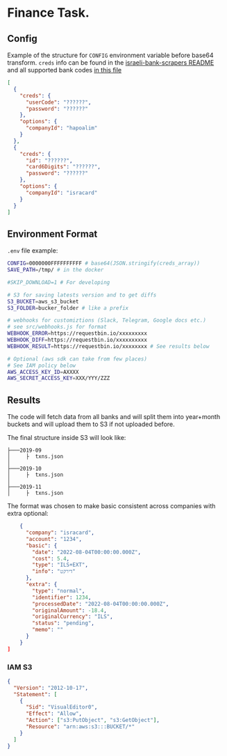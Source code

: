 # Finance Task.

## Config

Example of the structure for `CONFIG` environment variable before base64 transform. `creds` info can be found in the [israeli-bank-scrapers README](https://github.com/eshaham/israeli-bank-scrapers#specific-definitions-per-scraper) and all supported bank codes [in this file](https://github.com/eshaham/israeli-bank-scrapers/blob/6badcdb1239773cb6af581c45a0f08a79d3ae929/src/definitions.ts#L5)

```json
[
  {
    "creds": {
      "userCode": "??????",
      "password": "??????"
    },
    "options": {
      "companyId": "hapoalim"
    }
  },
  {
    "creds": {
      "id": "??????",
      "card6Digits": "??????",
      "password": "??????"
    },
    "options": {
      "companyId": "isracard"
    }
  }
]
```

## Environment Format

`.env` file example:

```bash
CONFIG=0000000FFFFFFFFFF # base64(JSON.stringify(creds_array))
SAVE_PATH=/tmp/ # in the docker

#SKIP_DOWNLOAD=1 # For developing

# S3 for saving latests version and to get diffs
S3_BUCKET=aws_s3_bucket
S3_FOLDER=bucker_folder # like a prefix

# webhooks for customiztions (Slack, Telegram, Google docs etc.)
# see src/webhooks.js for format
WEBHOOK_ERROR=https://requestbin.io/xxxxxxxxx
WEBHOOK_DIFF=https://requestbin.io/xxxxxxxxxx
WEBHOOK_RESULT=https://requestbin.io/xxxxxxxx # See results below

# Optional (aws sdk can take from few places)
# See IAM policy below
AWS_ACCESS_KEY_ID=AXXXX
AWS_SECRET_ACCESS_KEY=XXX/YYY/ZZZ
```

## Results

The code will fetch data from all banks and will split them into year+month buckets and will upload them to S3 if not uploaded before.

The final structure inside S3 will look like:

```
├───2019-09
│     ├  txns.json
│
├───2019-10
│     ├  txns.json
│
├───2019-11
│     ├  txns.json
```

The format was chosen to make basic consistent across companies with extra optional:
```json
    {
      "company": "isracard",
      "account": "1234",
      "basic": {
        "date": "2022-08-04T00:00:00.000Z",
        "cost": 5.4,
        "type": "ILS+EXT",
        "info": "דירקט"
      },
      "extra": {
        "type": "normal",
        "identifier": 1234,
        "processedDate": "2022-08-04T00:00:00.000Z",
        "originalAmount": -18.4,
        "originalCurrency": "ILS",
        "status": "pending",
        "memo": ""
      }
    }
]
```

### IAM S3

```json
{
  "Version": "2012-10-17",
  "Statement": [
    {
      "Sid": "VisualEditor0",
      "Effect": "Allow",
      "Action": ["s3:PutObject", "s3:GetObject"],
      "Resource": "arn:aws:s3:::BUCKET/*"
    }
  ]
}
```
